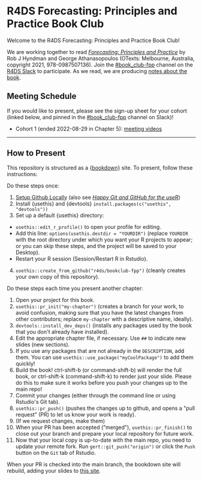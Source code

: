 # R4DS Forecasting: Principles and Practice Book Club

Welcome to the R4DS Forecasting: Principles and Practice Book Club!

We are working together to read [_Forecasting: Principles and Practice_](https://otexts.com/fpp3/) by Rob J Hyndman and George Athanasopoulos (OTexts: Melbourne, Australia, copyright 2021, 978-0987507136).
Join the [#book_club-fpp](https://rfordatascience.slack.com/archives/C03CXSNDVJM) channel on the [R4DS Slack](https://r4ds.io/join) to participate.
As we read, we are producing [notes about the book](https://r4ds.io/fpp).

## Meeting Schedule

If you would like to present, please see the sign-up sheet for your cohort (linked below, and pinned in the [#book_club-fpp](https://rfordatascience.slack.com/archives/C03CXSNDVJM) channel on Slack)!

- Cohort 1 (ended 2022-08-29 in Chapter 5): [meeting videos](https://www.youtube.com/playlist?list=PL3x6DOfs2NGiw2WcRTHAhBBwzlFB8YoC3)


<hr>


## How to Present

This repository is structured as a [{bookdown}](https://CRAN.R-project.org/package=bookdown) site.
To present, follow these instructions:

Do these steps once:

1. [Setup Github Locally](https://www.youtube.com/watch?v=hNUNPkoledI) (also see [_Happy Git and GitHub for the useR_](https://happygitwithr.com/github-acct.html))
2. Install {usethis} and {devtools} `install.packages(c("usethis", "devtools"))`
3. Set up a default {usethis} directory:
  - `usethis::edit_r_profile()` to open your profile for editing.
  - Add this line: `options(usethis.destdir = "YOURDIR")` (replace `YOURDIR` with the root directory under which you want your R projects to appear; or you can skip these steps, and the project will be saved to your Desktop).
  - Restart your R session (Session/Restart R in Rstudio).
4. `usethis::create_from_github("r4ds/bookclub-fpp")` (cleanly creates your own copy of this repository).

Do these steps each time you present another chapter:

1. Open your project for this book.
2. `usethis::pr_init("my-chapter")` (creates a branch for your work, to avoid confusion, making sure that you have the latest changes from other contributors; replace `my-chapter` with a descriptive name, ideally).
3. `devtools::install_dev_deps()` (installs any packages used by the book that you don't already have installed).
4. Edit the appropriate chapter file, if necessary. Use `##` to indicate new slides (new sections).
5. If you use any packages that are not already in the `DESCRIPTION`, add them. You can use `usethis::use_package("myCoolPackage")` to add them quickly!
6. Build the book! ctrl-shift-b (or command-shift-b) will render the full book, or ctrl-shift-k (command-shift-k) to render just your slide. Please do this to make sure it works before you push your changes up to the main repo!
7. Commit your changes (either through the command line or using Rstudio's Git tab).
8. `usethis::pr_push()` (pushes the changes up to github, and opens a "pull request" (PR) to let us know your work is ready).
9. (If we request changes, make them)
10. When your PR has been accepted ("merged"), `usethis::pr_finish()` to close out your branch and prepare your local repository for future work.
11. Now that your local copy is up-to-date with the main repo, you need to update your remote fork. Run `gert::git_push("origin")` or click the `Push` button on the `Git` tab of Rstudio.

When your PR is checked into the main branch, the bookdown site will rebuild, adding your slides to [this site](https://r4ds.io/fpp).
